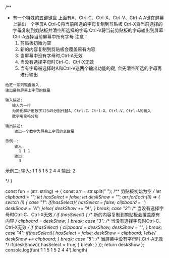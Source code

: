 /**
   * 有一个特殊的五键键盘
    上面有A、Ctrl-C、Ctrl-X、Ctrl-V、Ctrl-A
    A键在屏幕上输出一个字母A
    Ctrl-C将当前所选的字母复制到剪贴板
    Ctrl-X将当前选择的字母复制到剪贴板并清空所选择的字母
    Ctrl-V将当前剪贴板的字母输出到屏幕
    Ctrl-A选择当前屏幕中所有字母
    注意：
      1. 剪贴板初始为空
      2. 新的内容复制到剪贴板会覆盖原有内容
      3. 当屏幕中没有字母时,Ctrl-A无效
      4. 当没有选择字母时Ctrl-C、Ctrl-X无效
      5. 当有字母被选择时A和Ctrl-V这两个输出功能的键,
         会先清空所选的字母再进行输出

    给定一系列键盘输入,
    输出最终屏幕上字母的数量

    输入描述:
       输入为一行
       为简化解析用数字12345分别代替A、Ctrl-C、Ctrl-X、Ctrl-V、Ctrl-A的输入
       数字用空格分割

    输出描述:
        输出一个数字为屏幕上字母的总数量

    示例一:
        输入:
          1 1 1
        输出:
          3

   示例二:
        输入:
          1 1 5 1 5 2 4 4
        输出:
          2

   */
}

  const fun = (str: string) => {
    const arr = str.split(" ");
    /** 剪贴板初始为空 */
    let clipboard = "";
    let hasSelect = false;
    let deskShow = "";
    arr.forEach((i) => {
      switch (i) {
        case "1":
          if(hasSelect){
            hasSelect = false;
            clipboard = '';
            deskShow = "A";
          }else{
            deskShow += "A";
          }
          break;
        case "2":
          /** 当没有选择字母时Ctrl-C、Ctrl-X无效 */
          if (hasSelect) {
            /** 新的内容复制到剪贴板会覆盖原有内容 */
            clipboard = deskShow;
          }
          break;
        case "3":
          /** 当没有选择字母时Ctrl-C、Ctrl-X无效 */
          if (hasSelect) {
            clipboard = deskShow;
            deskShow = "";
          }
          break;
        case "4":
          if(hasSelect){
            hasSelect = false;
            deskShow = clipboard;
          }else{
            deskShow += clipboard;
          }
          break;
        case "5":
          /** 当屏幕中没有字母时,Ctrl-A无效 */
          if(deskShow){
            hasSelect = true;
          }
          break;
      }
    });
    return deskShow
  };
  console.log(fun('1 1 5 1 5 2 4 4').length)
